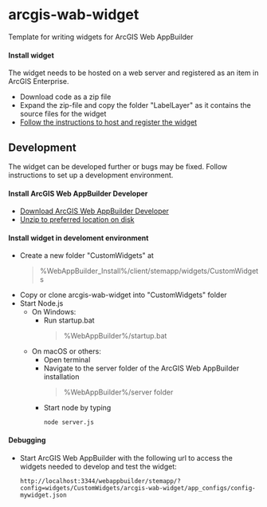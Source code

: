 # arcgis-wab-widget
Template for writing widgets for ArcGIS Web AppBuilder

#### Install widget
The widget needs to be hosted on a web server and registered as an item in ArcGIS Enterprise.
- Download code as a zip file
- Expand the zip-file and copy the folder "LabelLayer" as it contains the source files for the widget
- [Follow the instructions to host and register the widget](https://enterprise.arcgis.com/en/web-appbuilder/latest/create-apps/add-custom-widgets.htm)

## Development
The widget can be developed further or bugs may be fixed. Follow instructions to set up a development environment.

#### Install ArcGIS Web AppBuilder Developer
- [Download ArcGIS Web AppBuilder Developer](https://developers.arcgis.com/downloads/#web-appbuilder)
- [Unzip to preferred location on disk](https://developers.arcgis.com/web-appbuilder/guide/getstarted.htm)

#### Install widget in develoment environment
- Create a new folder "CustomWidgets" at
  > %WebAppBuilder_Install%/client/stemapp/widgets/CustomWidgets
- Copy or clone arcgis-wab-widget into "CustomWidgets" folder
- Start Node.js
  - On Windows: 
    - Run startup.bat
      > %WebAppBuilder%/startup.bat
  - On macOS or others:
    - Open terminal
    - Navigate to the server folder of the ArcGIS Web AppBuilder installation
      > %WebAppBuilder%/server folder 
    - Start node by typing
      ```
      node server.js
      ```

#### Debugging
- Start ArcGIS Web AppBuilder with the following url to access the widgets needed to develop and test the widget:
  ```
  http://localhost:3344/webappbuilder/stemapp/?config=widgets/CustomWidgets/arcgis-wab-widget/app_configs/config-mywidget.json
  ```
